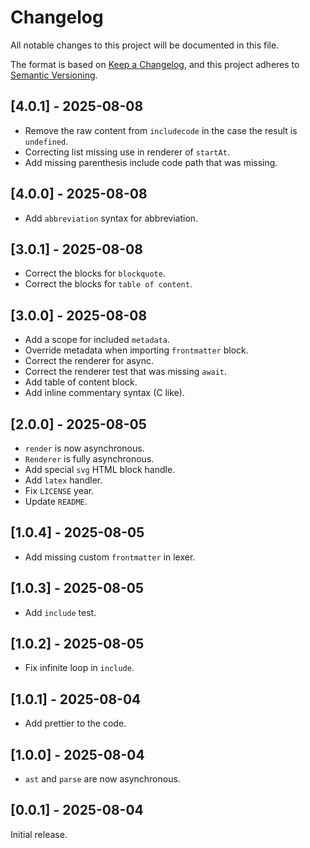 # Changelog

All notable changes to this project will be documented in this file.

The format is based on [Keep a Changelog](https://keepachangelog.com/en/1.0.0/),
and this project adheres to [Semantic Versioning](https://semver.org/spec/v2.0.0.html).

## [4.0.1] - 2025-08-08

- Remove the raw content from `includecode` in the case the result is `undefined`.
- Correcting list missing use in renderer of `startAt`.
- Add missing parenthesis include code path that was missing.

## [4.0.0] - 2025-08-08

- Add `abbreviation` syntax for abbreviation.

## [3.0.1] - 2025-08-08

- Correct the blocks for `blockquote`.
- Correct the blocks for `table of content`.

## [3.0.0] - 2025-08-08

- Add a scope for included `metadata`.
- Override metadata when importing `frontmatter` block.
- Correct the renderer for async.
- Correct the renderer test that was missing `await`.
- Add table of content block.
- Add inline commentary syntax (C like).

## [2.0.0] - 2025-08-05

- `render` is now asynchronous.
- `Renderer` is fully asynchronous.
- Add special `svg` HTML block handle.
- Add `latex` handler.
- Fix `LICENSE` year.
- Update `README`.

## [1.0.4] - 2025-08-05

- Add missing custom `frontmatter` in lexer.

## [1.0.3] - 2025-08-05

- Add `include` test.

## [1.0.2] - 2025-08-05

- Fix infinite loop in `include`.

## [1.0.1] - 2025-08-04

- Add prettier to the code.

## [1.0.0] - 2025-08-04

- `ast` and `parse` are now asynchronous.

## [0.0.1] - 2025-08-04

Initial release.